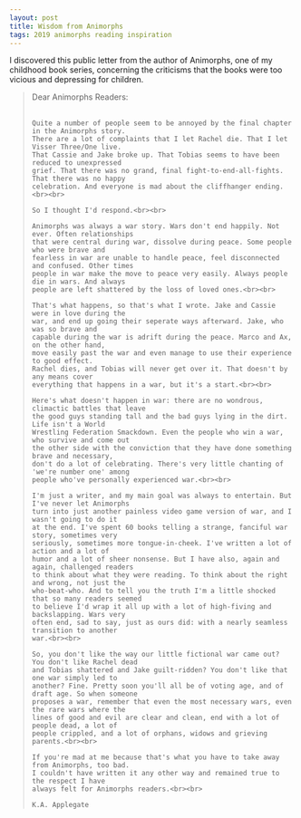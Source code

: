 ```yaml
---
layout: post
title: Wisdom from Animorphs 
tags: 2019 animorphs reading inspiration
---
```


I discovered this public letter from the author of Animorphs, one of my
childhood book series, concerning the criticisms that the books were too
vicious and depressing for children.

<blockquote>
    Dear Animorphs Readers:<br><br>

    Quite a number of people seem to be annoyed by the final chapter in the Animorphs story.
    There are a lot of complaints that I let Rachel die. That I let Visser Three/One live.
    That Cassie and Jake broke up. That Tobias seems to have been reduced to unexpressed
    grief. That there was no grand, final fight-to-end-all-fights. That there was no happy
    celebration. And everyone is mad about the cliffhanger ending.<br><br>

    So I thought I'd respond.<br><br>

    Animorphs was always a war story. Wars don't end happily. Not ever. Often relationships
    that were central during war, dissolve during peace. Some people who were brave and
    fearless in war are unable to handle peace, feel disconnected and confused. Other times
    people in war make the move to peace very easily. Always people die in wars. And always
    people are left shattered by the loss of loved ones.<br><br>

    That's what happens, so that's what I wrote. Jake and Cassie were in love during the
    war, and end up going their seperate ways afterward. Jake, who was so brave and
    capable during the war is adrift during the peace. Marco and Ax, on the other hand,
    move easily past the war and even manage to use their experience to good effect.
    Rachel dies, and Tobias will never get over it. That doesn't by any means cover
    everything that happens in a war, but it's a start.<br><br>

    Here's what doesn't happen in war: there are no wondrous, climactic battles that leave
    the good guys standing tall and the bad guys lying in the dirt. Life isn't a World
    Wrestling Federation Smackdown. Even the people who win a war, who survive and come out
    the other side with the conviction that they have done something brave and necessary,
    don't do a lot of celebrating. There's very little chanting of 'we're number one' among
    people who've personally experienced war.<br><br>

    I'm just a writer, and my main goal was always to entertain. But I've never let Animorphs
    turn into just another painless video game version of war, and I wasn't going to do it
    at the end. I've spent 60 books telling a strange, fanciful war story, sometimes very
    seriously, sometimes more tongue-in-cheek. I've written a lot of action and a lot of
    humor and a lot of sheer nonsense. But I have also, again and again, challenged readers
    to think about what they were reading. To think about the right and wrong, not just the
    who-beat-who. And to tell you the truth I'm a little shocked that so many readers seemed
    to believe I'd wrap it all up with a lot of high-fiving and backslapping. Wars very
    often end, sad to say, just as ours did: with a nearly seamless transition to another
    war.<br><br>

    So, you don't like the way our little fictional war came out? You don't like Rachel dead
    and Tobias shattered and Jake guilt-ridden? You don't like that one war simply led to
    another? Fine. Pretty soon you'll all be of voting age, and of draft age. So when someone
    proposes a war, remember that even the most necessary wars, even the rare wars where the
    lines of good and evil are clear and clean, end with a lot of people dead, a lot of
    people crippled, and a lot of orphans, widows and grieving parents.<br><br>

    If you're mad at me because that's what you have to take away from Animorphs, too bad.
    I couldn't have written it any other way and remained true to the respect I have
    always felt for Animorphs readers.<br><br>

    K.A. Applegate
</blockquote>